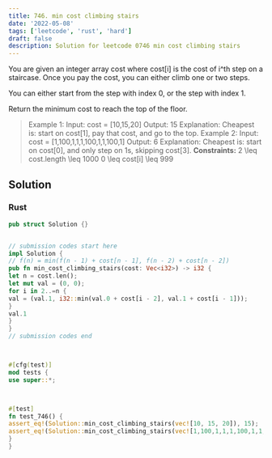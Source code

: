 ```yaml
---
title: 746. min cost climbing stairs
date: '2022-05-08'
tags: ['leetcode', 'rust', 'hard']
draft: false
description: Solution for leetcode 0746 min cost climbing stairs
---
```




You are given an integer array cost where cost[i] is the cost of i^th step on a staircase. Once you pay the cost, you can either climb one or two steps.

You can either start from the step with index 0, or the step with index 1.

Return the minimum cost to reach the top of the floor.



>   Example 1:
>   Input: cost <TeX>=</TeX> [10,15,20]
>   Output: 15
>   Explanation: Cheapest is: start on cost[1], pay that cost, and go to the top.
>   Example 2:
>   Input: cost <TeX>=</TeX> [1,100,1,1,1,100,1,1,100,1]
>   Output: 6
>   Explanation: Cheapest is: start on cost[0], and only step on 1s, skipping cost[3].
**Constraints:**
>   	2 <TeX>\leq</TeX> cost.length <TeX>\leq</TeX> 1000
>   	0 <TeX>\leq</TeX> cost[i] <TeX>\leq</TeX> 999


## Solution


### Rust
```rust
pub struct Solution {}


// submission codes start here
impl Solution {
// f(n) = min(f(n - 1) + cost[n - 1], f(n - 2) + cost[n - 2])
pub fn min_cost_climbing_stairs(cost: Vec<i32>) -> i32 {
let n = cost.len();
let mut val = (0, 0);
for i in 2..=n {
val = (val.1, i32::min(val.0 + cost[i - 2], val.1 + cost[i - 1]));
}
val.1
}
}
// submission codes end



#[cfg(test)]
mod tests {
use super::*;



#[test]
fn test_746() {
assert_eq!(Solution::min_cost_climbing_stairs(vec![10, 15, 20]), 15);
assert_eq!(Solution::min_cost_climbing_stairs(vec![1,100,1,1,1,100,1,1,100,1]), 6);
}
}

```
